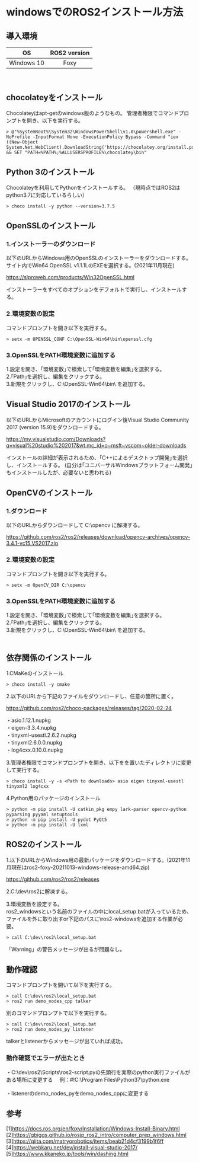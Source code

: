 # windowsでのROS2インストール方法


## 導入環境

| OS | ROS2 version |
|:-:|:-:|
| Windows 10 | Foxy |

<br>

## chocolateyをインストール

Chocolateyはapt-getのwindows版のようなもの。
管理者権限でコマンドプロンプトを開き、以下を実行する。

```
> @"%SystemRoot%\System32\WindowsPowerShell\v1.0\powershell.exe" -NoProfile -InputFormat None -ExecutionPolicy Bypass -Command "iex ((New-Object System.Net.WebClient).DownloadString('https://chocolatey.org/install.ps1'))" && SET "PATH=%PATH%;%ALLUSERSPROFILE%\chocolatey\bin"
```

## Python 3のインストール

Chocolateyを利用してPythonをインストールする。
（現時点ではROS2はpython3.7に対応しているらしい）

```
> choco install -y python --version=3.7.5
```

## OpenSSLのインストール
### 1.インストーラーのダウンロード

以下のURLからWindows用のOpenSSLのインストーラーをダウンロードする。
サイト内でWin64 OpenSSL v1.1.1LのEXEを選択する。(2021年11月現在)

https://slproweb.com/products/Win32OpenSSL.html

インストーラーをすべてのオプションをデフォルトで実行し、インストールする。

### 2.環境変数の設定

コマンドプロンプトを開き以下を実行する。

```
> setx -m OPENSSL_CONF C:\OpenSSL-Win64\bin\openssl.cfg
```
### 3.OpenSSLをPATH環境変数に追加する

1.設定を開き、｢環境変数｣で検索して｢環境変数を編集｣を選択する。<br>
2.｢Path｣を選択し、編集をクリックする。<br>
3.新規をクリックし、C:\OpenSSL-Win64\bin\ を追加する。<br>

## Visual Studio 2017のインストール 

以下のURLからMicrosoftのアカウントにログイン後Visual Studio Community 2017 (version 15.9)をダウンロードする。

https://my.visualstudio.com/Downloads?q=visual%20studio%202017&wt.mc_id=o~msft~vscom~older-downloads

インストールの詳細が表示されるため、｢C++によるデスクトップ開発｣を選択し、インストールする。
(自分は｢ユニバーサルWindowsプラットフォーム開発｣もインストールしたが、必要ないと思われる)

## OpenCVのインストール

### 1.ダウンロード

以下のURLからダウンロードして C:\opencv に解凍する。

https://github.com/ros2/ros2/releases/download/opencv-archives/opencv-3.4.1-vc15.VS2017.zip

### 2.環境変数の設定

コマンドプロンプトを開き以下を実行する。

```
> setx -m OpenCV_DIR C:\opencv
```
### 3.OpenSSLをPATH環境変数に追加する

1.設定を開き、｢環境変数｣で検索して｢環境変数を編集｣を選択する。<br>
2.｢Path｣を選択し、編集をクリックする。<br>
3.新規をクリックし、C:\OpenSSL-Win64\bin\ を追加する。<br>　

## 依存関係のインストール

1.CMaKeのインストール
```
> choco install -y cmake
```

2.以下のURLから下記のファイルをダウンロードし、任意の箇所に置く。

https://github.com/ros2/choco-packages/releases/tag/2020-02-24

・asio.1.12.1.nupkg <br>
・eigen-3.3.4.nupkg <br>
・tinyxml-usestl.2.6.2.nupkg <br>
・tinyxml2.6.0.0.nupkg <br>
・log4cxx.0.10.0.nupkg <br>

3.管理者権限でコマンドプロンプトを開き、以下を<Path to downloads>を置いたディレクトリに変更して実行する。
```
> choco install -y -s <Path to downloads> asio eigen tinyxml-usestl tinyxml2 log4cxx
```

4.Python用のパッケージのインストール
```
> python -m pip install -U catkin_pkg empy lark-parser opencv-python pyparsing pyyaml setuptools
> python -m pip install -U pydot PyQt5
> python -m pip install -U lxml
```

## ROS2のインストール

1.以下のURLからWindows用の最新パッケージをダウンロードする。(2021年11月現在はros2-foxy-20211013-windows-release-amd64.zip)

https://github.com/ros2/ros2/releases

2.C:\dev\ros2に解凍する。

3.環境変数を設定する。<br>
ros2_windowsという名前のファイルの中にlocal_setup.batが入っているため、ファイルを外に取り出すor下記のパスに\ros2-windowsを追加する作業が必要。
```
> call C:\dev\ros2\local_setup.bat
```
「Warning」の警告メッセージが出るが問題なし。

## 動作確認

コマンドプロンプトを開いて以下を実行する。
```
> call C:\dev\ros2\local_setup.bat
> ros2 run demo_nodes_cpp talker
```
別のコマンドプロンプトで以下を実行する。
```
> call C:\dev\ros2\local_setup.bat
> ros2 run demo_nodes_py listener
```
talkerとlistenerからメッセージが出ていれば成功。

### 動作確認でエラーが出たとき
・C:\dev\ros2\Scripts\ros2-script.pyの先頭行を実際のpython実行ファイルがある場所に変更する
　例：#!C:\Program Files\Python37\python.exe
<br><br>・listenerのdemo_nodes_pyをdemo_nodes_cppに変更する

## 参考

[1]https://docs.ros.org/en/foxy/Installation/Windows-Install-Binary.html <br>
[2]https://gbiggs.github.io/rosjp_ros2_intro/computer_prep_windows.html <br>
[3]https://qiita.com/matryorobotics/items/beab21d4cf3199b1f6ff <br>
[4]https://webkaru.net/dev/install-visual-studio-2017/ <br>
[5]https://www.kkaneko.jp/tools/win/dashing.html <br>